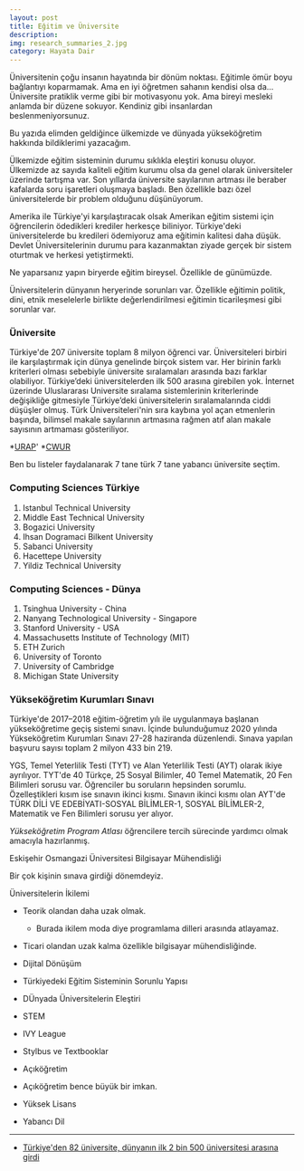 ```yaml
---
layout: post
title: Eğitim ve Üniversite
description: 
img: research_summaries_2.jpg
category: Hayata Dair
---
```


Üniversitenin çoğu insanın hayatında bir dönüm noktası. Eğitimle ömür boyu bağlantıyı koparmamak. Ama en iyi öğretmen sahanın kendisi olsa da...
Üniversite pratiklik verme gibi bir motivasyonu yok. Ama bireyi mesleki anlamda bir düzene sokuyor. Kendiniz gibi insanlardan beslenmeniyorsunuz.

Bu yazıda elimden geldiğince ülkemizde ve dünyada yükseköğretim hakkında bildiklerimi yazacağım. 

Ülkemizde eğitim sisteminin durumu sıklıkla eleştiri konusu oluyor. Ülkemizde az sayıda kaliteli eğitim kurumu olsa da genel olarak üniversiteler üzerinde tartışma var.
Son yıllarda üniversite sayılarının artması ile beraber kafalarda soru işaretleri oluşmaya başladı. Ben özellikle bazı özel üniversitelerde bir problem olduğunu düşünüyorum.

Amerika ile Türkiye'yi karşılaştıracak olsak Amerikan eğitim sistemi için öğrencilerin ödedikleri krediler herkesçe biliniyor. Türkiye'deki üniversitelerde bu kredileri ödemiyoruz ama eğitimin kalitesi daha düşük. Devlet Üniversitelerinin durumu para kazanmaktan ziyade gerçek bir sistem oturtmak ve herkesi yetiştirmekti.

Ne yaparsanız yapın biryerde eğitim bireysel. Özellikle de günümüzde.

Üniversitelerin dünyanın heryerinde sorunları var. Özellikle eğitimin politik, dini, etnik meselelerle birlikte değerlendirilmesi eğitimin ticarileşmesi gibi sorunlar var.

### Üniversite

Türkiye'de 207 üniversite toplam 8 milyon öğrenci var. 
Üniversiteleri birbiri ile karşılaştırmak için dünya genelinde birçok sistem var.
Her birinin farklı kriterleri olması sebebiyle üniversite sıralamaları arasında bazı farklar olabiliyor.  Türkiye’deki üniversitelerden ilk 500 arasına girebilen yok.
İnternet üzerinde Uluslararası Universite sıralama sistemlerinin kriterlerinde değişikliğe gitmesiyle Türkiye’deki üniversitelerin sıralamalarında ciddi düşüşler olmuş.
Türk Üniversiteleri'nin sıra kaybına yol açan etmenlerin başında, bilimsel makale sayılarının artmasına rağmen atıf alan makale sayısının artmaması gösteriliyor.

*[URAP](https://www.urapcenter.org/)'
*[CWUR](https://cwur.org/)

Ben bu listeler faydalanarak 7 tane türk 7 tane yabancı üniversite seçtim.

### Computing Sciences Türkiye

1. Istanbul Technical University
2. Middle East Technical University
3. Bogazici University
4. Ihsan Dogramaci Bilkent University
5. Sabanci University
6. Hacettepe University
7. Yildiz Technical University

### Computing Sciences - Dünya

1. Tsinghua University - China
2. Nanyang Technological University - Singapore
3. Stanford University - USA
4. Massachusetts Institute of Technology (MIT)
5. ETH Zurich
6. University of Toronto
7. University of Cambridge
8. Michigan State University


### Yükseköğretim Kurumları Sınavı

Türkiye'de 2017–2018 eğitim-öğretim yılı ile uygulanmaya başlanan yükseköğretime geçiş sistemi sınavı. İçinde bulunduğumuz 2020 yılında Yükseköğretim Kurumları Sınavı 27-28 haziranda düzenlendi. Sınava yapılan başvuru sayısı toplam 2 milyon 433 bin 219. 

YGS, Temel Yeterlilik Testi (TYT) ve Alan Yeterlilik Testi (AYT) olarak ikiye ayrılıyor. TYT'de 40 Türkçe, 25 Sosyal Bilimler, 40 Temel Matematik, 20 Fen Bilimleri sorusu var. Öğrenciler bu soruların hepsinden sorumlu. Özelleştikleri kısım ise sınavın ikinci kısmı. Sınavın ikinci kısmı olan AYT'de TÜRK DİLİ VE EDEBİYATI-SOSYAL BİLİMLER-1, SOSYAL BİLİMLER-2, Matematik ve Fen Bilimleri sorusu yer alıyor. 

*Yükseköğretim Program Atlası* öğrencilere tercih sürecinde yardımcı olmak amacıyla hazırlanmış.

Eskişehir Osmangazi Üniversitesi Bilgisayar Mühendisliği

Bir çok kişinin sınava girdiği dönemdeyiz.

Üniversitelerin İkilemi
* Teorik olandan daha uzak olmak. 
    * Burada ikilem moda diye programlama dilleri arasında atlayamaz. 
* Ticari olandan uzak kalma özellikle bilgisayar mühendisliğinde.


* Dijital Dönüşüm
* Türkiyedeki Eğitim Sisteminin Sorunlu Yapısı
* DÜnyada Üniversitelerin Eleştiri
* STEM
* IVY League
* Stylbus ve Textbooklar
* Açıköğretim
* Açıköğretim bence büyük bir imkan.
* Yüksek Lisans
* Yabancı Dil

------------------------
* [Türkiye'den 82 üniversite, dünyanın ilk 2 bin 500 üniversitesi arasına girdi](aa.com.tr/tr/egitim/turkiyeden-82-universite-dunyanin-ilk-2-bin-500-universitesi-arasina-girdi)
